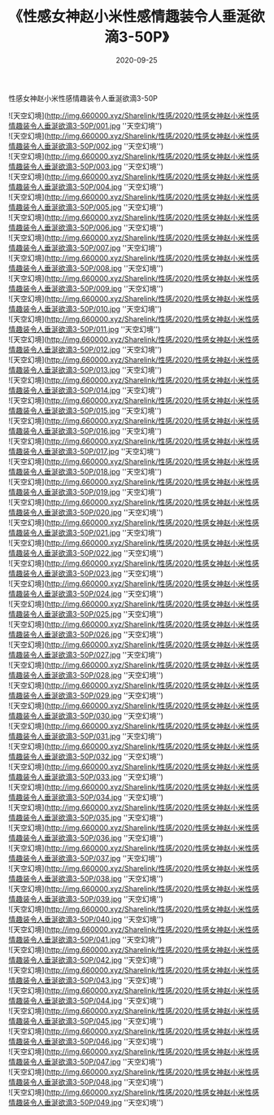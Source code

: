 ﻿---
layout: post
title:  《性感女神赵小米性感情趣装令人垂涎欲滴3-50P》
date:   2020-09-25
img: http://img.660000.xyz/Sharelink/性感/2020/性感女神赵小米性感情趣装令人垂涎欲滴3-50P/000.jpg
categories: [美女, 性感, 泳衣]
---

性感女神赵小米性感情趣装令人垂涎欲滴3-50P



![天空幻境](http://img.660000.xyz/Sharelink/性感/2020/性感女神赵小米性感情趣装令人垂涎欲滴3-50P/001.jpg ''天空幻境'') <br>
![天空幻境](http://img.660000.xyz/Sharelink/性感/2020/性感女神赵小米性感情趣装令人垂涎欲滴3-50P/002.jpg ''天空幻境'') <br>
![天空幻境](http://img.660000.xyz/Sharelink/性感/2020/性感女神赵小米性感情趣装令人垂涎欲滴3-50P/003.jpg ''天空幻境'') <br>
![天空幻境](http://img.660000.xyz/Sharelink/性感/2020/性感女神赵小米性感情趣装令人垂涎欲滴3-50P/004.jpg ''天空幻境'') <br>
![天空幻境](http://img.660000.xyz/Sharelink/性感/2020/性感女神赵小米性感情趣装令人垂涎欲滴3-50P/005.jpg ''天空幻境'') <br>
![天空幻境](http://img.660000.xyz/Sharelink/性感/2020/性感女神赵小米性感情趣装令人垂涎欲滴3-50P/006.jpg ''天空幻境'') <br>
![天空幻境](http://img.660000.xyz/Sharelink/性感/2020/性感女神赵小米性感情趣装令人垂涎欲滴3-50P/007.jpg ''天空幻境'') <br>
![天空幻境](http://img.660000.xyz/Sharelink/性感/2020/性感女神赵小米性感情趣装令人垂涎欲滴3-50P/008.jpg ''天空幻境'') <br>
![天空幻境](http://img.660000.xyz/Sharelink/性感/2020/性感女神赵小米性感情趣装令人垂涎欲滴3-50P/009.jpg ''天空幻境'') <br>
![天空幻境](http://img.660000.xyz/Sharelink/性感/2020/性感女神赵小米性感情趣装令人垂涎欲滴3-50P/010.jpg ''天空幻境'') <br>
![天空幻境](http://img.660000.xyz/Sharelink/性感/2020/性感女神赵小米性感情趣装令人垂涎欲滴3-50P/011.jpg ''天空幻境'') <br>
![天空幻境](http://img.660000.xyz/Sharelink/性感/2020/性感女神赵小米性感情趣装令人垂涎欲滴3-50P/012.jpg ''天空幻境'') <br>
![天空幻境](http://img.660000.xyz/Sharelink/性感/2020/性感女神赵小米性感情趣装令人垂涎欲滴3-50P/013.jpg ''天空幻境'') <br>
![天空幻境](http://img.660000.xyz/Sharelink/性感/2020/性感女神赵小米性感情趣装令人垂涎欲滴3-50P/014.jpg ''天空幻境'') <br>
![天空幻境](http://img.660000.xyz/Sharelink/性感/2020/性感女神赵小米性感情趣装令人垂涎欲滴3-50P/015.jpg ''天空幻境'') <br>
![天空幻境](http://img.660000.xyz/Sharelink/性感/2020/性感女神赵小米性感情趣装令人垂涎欲滴3-50P/016.jpg ''天空幻境'') <br>
![天空幻境](http://img.660000.xyz/Sharelink/性感/2020/性感女神赵小米性感情趣装令人垂涎欲滴3-50P/017.jpg ''天空幻境'') <br>
![天空幻境](http://img.660000.xyz/Sharelink/性感/2020/性感女神赵小米性感情趣装令人垂涎欲滴3-50P/018.jpg ''天空幻境'') <br>
![天空幻境](http://img.660000.xyz/Sharelink/性感/2020/性感女神赵小米性感情趣装令人垂涎欲滴3-50P/019.jpg ''天空幻境'') <br>
![天空幻境](http://img.660000.xyz/Sharelink/性感/2020/性感女神赵小米性感情趣装令人垂涎欲滴3-50P/020.jpg ''天空幻境'') <br>
![天空幻境](http://img.660000.xyz/Sharelink/性感/2020/性感女神赵小米性感情趣装令人垂涎欲滴3-50P/021.jpg ''天空幻境'') <br>
![天空幻境](http://img.660000.xyz/Sharelink/性感/2020/性感女神赵小米性感情趣装令人垂涎欲滴3-50P/022.jpg ''天空幻境'') <br>
![天空幻境](http://img.660000.xyz/Sharelink/性感/2020/性感女神赵小米性感情趣装令人垂涎欲滴3-50P/023.jpg ''天空幻境'') <br>
![天空幻境](http://img.660000.xyz/Sharelink/性感/2020/性感女神赵小米性感情趣装令人垂涎欲滴3-50P/024.jpg ''天空幻境'') <br>
![天空幻境](http://img.660000.xyz/Sharelink/性感/2020/性感女神赵小米性感情趣装令人垂涎欲滴3-50P/025.jpg ''天空幻境'') <br>
![天空幻境](http://img.660000.xyz/Sharelink/性感/2020/性感女神赵小米性感情趣装令人垂涎欲滴3-50P/026.jpg ''天空幻境'') <br>
![天空幻境](http://img.660000.xyz/Sharelink/性感/2020/性感女神赵小米性感情趣装令人垂涎欲滴3-50P/027.jpg ''天空幻境'') <br>
![天空幻境](http://img.660000.xyz/Sharelink/性感/2020/性感女神赵小米性感情趣装令人垂涎欲滴3-50P/028.jpg ''天空幻境'') <br>
![天空幻境](http://img.660000.xyz/Sharelink/性感/2020/性感女神赵小米性感情趣装令人垂涎欲滴3-50P/029.jpg ''天空幻境'') <br>
![天空幻境](http://img.660000.xyz/Sharelink/性感/2020/性感女神赵小米性感情趣装令人垂涎欲滴3-50P/030.jpg ''天空幻境'') <br>
![天空幻境](http://img.660000.xyz/Sharelink/性感/2020/性感女神赵小米性感情趣装令人垂涎欲滴3-50P/031.jpg ''天空幻境'') <br>
![天空幻境](http://img.660000.xyz/Sharelink/性感/2020/性感女神赵小米性感情趣装令人垂涎欲滴3-50P/032.jpg ''天空幻境'') <br>
![天空幻境](http://img.660000.xyz/Sharelink/性感/2020/性感女神赵小米性感情趣装令人垂涎欲滴3-50P/033.jpg ''天空幻境'') <br>
![天空幻境](http://img.660000.xyz/Sharelink/性感/2020/性感女神赵小米性感情趣装令人垂涎欲滴3-50P/034.jpg ''天空幻境'') <br>
![天空幻境](http://img.660000.xyz/Sharelink/性感/2020/性感女神赵小米性感情趣装令人垂涎欲滴3-50P/035.jpg ''天空幻境'') <br>
![天空幻境](http://img.660000.xyz/Sharelink/性感/2020/性感女神赵小米性感情趣装令人垂涎欲滴3-50P/036.jpg ''天空幻境'') <br>
![天空幻境](http://img.660000.xyz/Sharelink/性感/2020/性感女神赵小米性感情趣装令人垂涎欲滴3-50P/037.jpg ''天空幻境'') <br>
![天空幻境](http://img.660000.xyz/Sharelink/性感/2020/性感女神赵小米性感情趣装令人垂涎欲滴3-50P/038.jpg ''天空幻境'') <br>
![天空幻境](http://img.660000.xyz/Sharelink/性感/2020/性感女神赵小米性感情趣装令人垂涎欲滴3-50P/039.jpg ''天空幻境'') <br>
![天空幻境](http://img.660000.xyz/Sharelink/性感/2020/性感女神赵小米性感情趣装令人垂涎欲滴3-50P/040.jpg ''天空幻境'') <br>
![天空幻境](http://img.660000.xyz/Sharelink/性感/2020/性感女神赵小米性感情趣装令人垂涎欲滴3-50P/041.jpg ''天空幻境'') <br>
![天空幻境](http://img.660000.xyz/Sharelink/性感/2020/性感女神赵小米性感情趣装令人垂涎欲滴3-50P/042.jpg ''天空幻境'') <br>
![天空幻境](http://img.660000.xyz/Sharelink/性感/2020/性感女神赵小米性感情趣装令人垂涎欲滴3-50P/043.jpg ''天空幻境'') <br>
![天空幻境](http://img.660000.xyz/Sharelink/性感/2020/性感女神赵小米性感情趣装令人垂涎欲滴3-50P/044.jpg ''天空幻境'') <br>
![天空幻境](http://img.660000.xyz/Sharelink/性感/2020/性感女神赵小米性感情趣装令人垂涎欲滴3-50P/045.jpg ''天空幻境'') <br>
![天空幻境](http://img.660000.xyz/Sharelink/性感/2020/性感女神赵小米性感情趣装令人垂涎欲滴3-50P/046.jpg ''天空幻境'') <br>
![天空幻境](http://img.660000.xyz/Sharelink/性感/2020/性感女神赵小米性感情趣装令人垂涎欲滴3-50P/047.jpg ''天空幻境'') <br>
![天空幻境](http://img.660000.xyz/Sharelink/性感/2020/性感女神赵小米性感情趣装令人垂涎欲滴3-50P/048.jpg ''天空幻境'') <br>
![天空幻境](http://img.660000.xyz/Sharelink/性感/2020/性感女神赵小米性感情趣装令人垂涎欲滴3-50P/049.jpg ''天空幻境'') <br>
